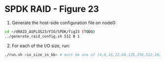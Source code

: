 # SPDK RAID - Figure 23

1. Generate the host-side configuration file on node0:
```Bash
cd ~/dRAID_ASPLOS23/FIO/SPDK/fig23 (TODO)
../generate_raid_config.sh 512 8 1
```

2. For each of the I/O size, run:
```Bash
./run.sh <io_size_in_kb> # must be one of [4,8,16,32,64,128,256,512,1024,2048,3072]
```